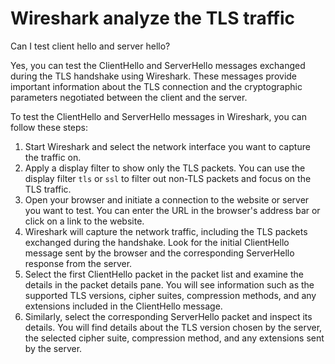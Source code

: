 # Wireshark analyze the TLS traffic

Can I test client hello and server hello?

Yes, you can test the ClientHello and ServerHello messages exchanged during the TLS handshake using Wireshark. These messages provide important information about the TLS connection and the cryptographic parameters negotiated between the client and the server.

To test the ClientHello and ServerHello messages in Wireshark, you can follow these steps:

1. Start Wireshark and select the network interface you want to capture the traffic on.
2. Apply a display filter to show only the TLS packets. You can use the display filter `tls` or `ssl` to filter out non-TLS packets and focus on the TLS traffic.
3. Open your browser and initiate a connection to the website or server you want to test. You can enter the URL in the browser's address bar or click on a link to the website.
4. Wireshark will capture the network traffic, including the TLS packets exchanged during the handshake. Look for the initial ClientHello message sent by the browser and the corresponding ServerHello response from the server.
5. Select the first ClientHello packet in the packet list and examine the details in the packet details pane. You will see information such as the supported TLS versions, cipher suites, compression methods, and any extensions included in the ClientHello message.
6. Similarly, select the corresponding ServerHello packet and inspect its details. You will find details about the TLS version chosen by the server, the selected cipher suite, compression method, and any extensions sent by the server.
